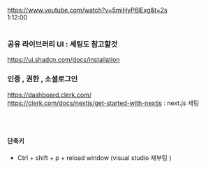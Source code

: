 https://www.youtube.com/watch?v=5miHyP6lExg&t=2s
<br />
1:12:00
<br /><br />

### 공유 라이브러리 UI : 세팅도 참고할것
https://ui.shadcn.com/docs/installation
<br />
### 인증 , 권한 , 소셜로그인
https://dashboard.clerk.com/
<br />
https://clerk.com/docs/nextjs/get-started-with-nextjs : next.js 세팅 

<br />
<br />

#### 단축키
- Ctrl + shift + p + reload window (visual studio 재부팅 )
